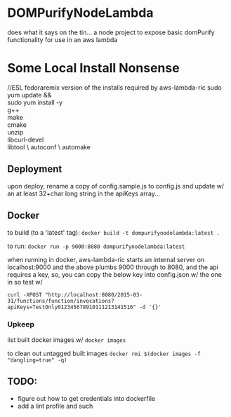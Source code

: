 # DOMPurifyNodeLambda
does what it says on the tin... a node project to expose basic domPurify functionality for use in an aws lambda

# Some Local Install Nonsense
//ESL fedoraremix version of the installs required by aws-lambda-ric
sudo yum update && \
sudo yum install -y \
g++ \
make \
cmake \
unzip \
libcurl-devel \
libtool \ 
autoconf \ 
automake

## Deployment
 
upon deploy, rename a copy of config.sample.js to config.js and update w/ an at least 32+char long string in the apiKeys array...

## Docker 

to build (to a 'latest' tag):
`docker build -t dompurifynodelambda:latest .`

to run:
`docker run -p 9000:8080 dompurifynodelambda:latest` 

when running in docker, aws-lambda-ric starts an internal server on localhost:9000 and the above plumbs 9000 through to 8080, and the api requires a key, so, you can copy the below key into config.json w/ the one in so test w/

`curl -XPOST "http://localhost:8080/2015-03-31/functions/function/invocations?apiKeys=TestOnly012345678910111213141516" -d '{}'`

### Upkeep

list built docker images w/ 
`docker images`

to clean out untagged built images
`docker rmi $(docker images -f "dangling=true" -q)`

## TODO: 

 - figure out how to get credentials into dockerfile
 - add a lint profile and such
